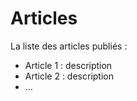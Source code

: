 Articles
========

La liste des articles publiés :

- Article 1 : description
- Article 2 : description
- ...

